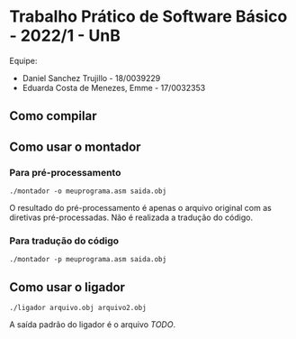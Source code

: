 # Trabalho Prático de Software Básico - 2022/1 - UnB

Equipe:
* Daniel Sanchez Trujillo - 18/0039229
* Eduarda Costa de Menezes, Emme - 17/0032353


## Como compilar

## Como usar o montador

### Para pré-processamento

```
./montador -o meuprograma.asm saida.obj
```

O resultado do pré-processamento é apenas o arquivo original com as diretivas pré-processadas. Não é realizada a tradução do código.

### Para tradução do código

```
./montador -p meuprograma.asm saida.obj
```

## Como usar o ligador

```
./ligador arquivo.obj arquivo2.obj
```

A saída padrão do ligador é o arquivo *TODO*.
